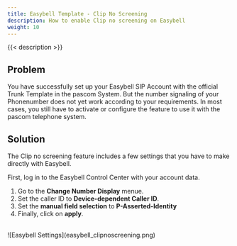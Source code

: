 ```yaml
---
title: Easybell Template - Clip No Screening
description: How to enable Clip no screening on Easybell
weight: 10
---
```



{{< description >}}

## Problem

You have successfully set up your Easybell SIP Account with the official Trunk Template in the pascom System. But the number
signaling of your Phonenumber does not yet work according to your requirements. In most cases, you still have to activate or 
configure the feature to use it with the pascom telephone system. 

## Solution

The Clip no screening feature includes a few settings that you have to make directly with Easybell. 

First, log in to the Easybell Control Center with your account data. 

1. Go to the **Change Number Display** menue.
2. Set the caller ID to **Device-dependent Caller ID**.
3. Set the **manual field selection** to **P-Asserted-Identity**
4. Finally, click on **apply**.  
<br />
![Easybell Settings](easybell_clipnoscreening.png)
